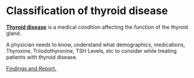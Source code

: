 # Classification of thyroid disease
**[Thyroid disease](https://en.wikipedia.org/wiki/Thyroid_disease)** is a medical condition affecting the function of the thyroid gland.

A physician needs to know, understand what demographics, medications, Thyroxine, Triiodothyronine, TSH Levels, etc to consider while treating patients with thyroid disease.

[Findings and Report.](https://github.com/ambatirahul/thyroid-classification/blob/master/Reports/Capstone_Final_Report.pdf)
